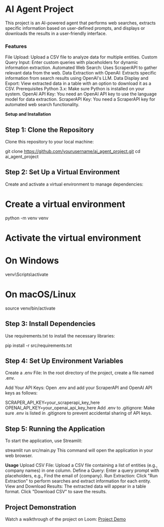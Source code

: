 # AI Agent Project
This project is an AI-powered agent that performs web searches, extracts specific information based on user-defined prompts, and displays or downloads the results in a user-friendly interface.

###  Features
File Upload: Upload a CSV file to analyze data for multiple entities.
Custom Query Input: Enter custom queries with placeholders for dynamic information extraction.
Automated Web Search: Uses ScraperAPI to gather relevant data from the web.
Data Extraction with OpenAI: Extracts specific information from search results using OpenAI's LLM.
Data Display and Export: View extracted data in a table with an option to download it as a CSV.
Prerequisites
Python 3.x: Make sure Python is installed on your system.
OpenAI API Key: You need an OpenAI API key to use the language model for data extraction.
ScraperAPI Key: You need a ScraperAPI key for automated web search functionality.

**Setup and Installation**


## Step 1: Clone the Repository
Clone this repository to your local machine:

git clone https://github.com/yourusername/ai_agent_project.git
cd ai_agent_project
## Step 2: Set Up a Virtual Environment
Create and activate a virtual environment to manage dependencies:

# Create a virtual environment
python -m venv venv

# Activate the virtual environment
# On Windows
venv\Scripts\activate
# On macOS/Linux
source venv/bin/activate
## Step 3: Install Dependencies
Use requirements.txt to install the necessary libraries:

pip install -r src/requirements.txt
## Step 4: Set Up Environment Variables
Create a .env File: In the root directory of the project, create a file named .env.

Add Your API Keys: Open .env and add your ScraperAPI and OpenAI API keys as follows:

SCRAPER_API_KEY=your_scraperapi_key_here
OPENAI_API_KEY=your_openai_api_key_here
Add .env to .gitignore: Make sure .env is listed in .gitignore to prevent accidental sharing of API keys.

## Step 5: Running the Application
To start the application, use Streamlit:

streamlit run src/main.py
This command will open the application in your web browser.

**Usage**
Upload CSV File: Upload a CSV file containing a list of entities (e.g., company names) in one column.
Define a Query: Enter a query prompt with placeholders, e.g., Find the email of {company}.
Run Extraction: Click "Run Extraction" to perform searches and extract information for each entity.
View and Download Results: The extracted data will appear in a table format. Click "Download CSV" to save the results.

## Project Demonstration

Watch a walkthrough of the project on Loom: [Project Demo](https://drive.google.com/file/d/1r-ClkT4OMgpntpFjAsLo2uDGZm7Xl4_1/view?usp=sharing)

